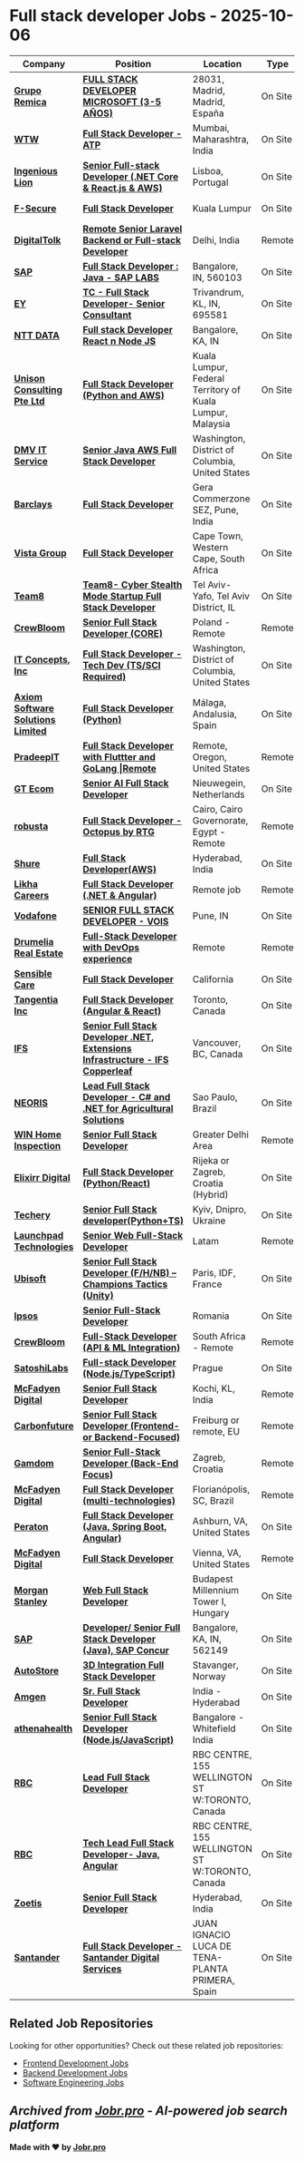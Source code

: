 # Full stack developer Jobs - 2025-10-06

| Company | Position | Location | Type | Date |
| ------- | -------- | -------- | ---- | ------ |
| **[Grupo Remica](https://remica.es/)** | **[FULL STACK DEVELOPER MICROSOFT (3-5 AÑOS)](https://jobr.pro/job/29449884/full-stack-developer-microsoft-3-5-anos?utm_source=github&utm_medium=repo&utm_campaign=github-fullstack-jobs)** | 28031, Madrid, Madrid, España | On Site | Oct 06 |
| **[WTW](https://www.wtwco.com/)** | **[Full Stack Developer - ATP](https://jobr.pro/job/29432930/full-stack-developer-atp?utm_source=github&utm_medium=repo&utm_campaign=github-fullstack-jobs)** | Mumbai, Maharashtra, India | On Site | Oct 06 |
| **[Ingenious Lion](https://www.ingeniouslion.com/)** | **[Senior Full-stack Developer (.NET Core & React.js & AWS)](https://jobr.pro/job/29434279/senior-full-stack-developer-net-core-reactjs-aws?utm_source=github&utm_medium=repo&utm_campaign=github-fullstack-jobs)** | Lisboa, Portugal | On Site | Oct 06 |
| **[F-Secure](https://www.f-secure.com/)** | **[Full Stack Developer](https://jobr.pro/job/29449290/full-stack-developer?utm_source=github&utm_medium=repo&utm_campaign=github-fullstack-jobs)** | Kuala Lumpur | On Site | Oct 06 |
| **[DigitalTolk](https://www.digitaltolk.se/)** | **[Remote Senior Laravel Backend or Full-stack Developer](https://jobr.pro/job/29433776/remote-senior-laravel-backend-or-full-stack-developer?utm_source=github&utm_medium=repo&utm_campaign=github-fullstack-jobs)** | Delhi, India | Remote | Oct 06 |
| **[SAP](https://www.sap.com/)** | **[Full Stack Developer : Java - SAP LABS](https://jobr.pro/job/29419758/full-stack-developer-java-sap-labs?utm_source=github&utm_medium=repo&utm_campaign=github-fullstack-jobs)** | Bangalore, IN, 560103 | On Site | Oct 06 |
| **[EY](https://www.ey.com)** | **[TC - Full Stack Developer- Senior Consultant](https://jobr.pro/job/29425666/tc-full-stack-developer-senior-consultant?utm_source=github&utm_medium=repo&utm_campaign=github-fullstack-jobs)** | Trivandrum, KL, IN, 695581 | On Site | Oct 06 |
| **[NTT DATA](https://nttdata.com)** | **[Full stack Developer React n Node JS](https://jobr.pro/job/29424826/full-stack-developer-react-n-node-js?utm_source=github&utm_medium=repo&utm_campaign=github-fullstack-jobs)** | Bangalore, KA, IN | On Site | Oct 06 |
| **[Unison Consulting Pte Ltd](https://www.unisonconsulting.com.sg)** | **[Full Stack Developer (Python and AWS)](https://jobr.pro/job/29429817/full-stack-developer-python-and-aws?utm_source=github&utm_medium=repo&utm_campaign=github-fullstack-jobs)** | Kuala Lumpur, Federal Territory of Kuala Lumpur, Malaysia | On Site | Oct 06 |
| **[DMV IT Service](https://www.dmvitservice.com/)** | **[Senior Java AWS Full Stack Developer](https://jobr.pro/job/29426982/senior-java-aws-full-stack-developer?utm_source=github&utm_medium=repo&utm_campaign=github-fullstack-jobs)** | Washington, District of Columbia, United States | On Site | Oct 06 |
| **[Barclays](https://home.barclays/)** | **[Full Stack Developer](https://jobr.pro/job/29446041/full-stack-developer?utm_source=github&utm_medium=repo&utm_campaign=github-fullstack-jobs)** | Gera Commerzone SEZ, Pune, India | On Site | Oct 06 |
| **[Vista Group](https://vistagroup.co.nz/)** | **[Full Stack Developer](https://jobr.pro/job/29441408/full-stack-developer?utm_source=github&utm_medium=repo&utm_campaign=github-fullstack-jobs)** | Cape Town, Western Cape, South Africa | On Site | Oct 06 |
| **[Team8](https://team8.vc/)** | **[Team8- Cyber Stealth Mode Startup Full Stack Developer](https://jobr.pro/job/29446010/team8-cyber-stealth-mode-startup-full-stack-developer?utm_source=github&utm_medium=repo&utm_campaign=github-fullstack-jobs)** | Tel Aviv-Yafo, Tel Aviv District, IL | On Site | Oct 05 |
| **[CrewBloom](https://crewbloom.com/)** | **[Senior Full Stack Developer (CORE)](https://jobr.pro/job/29444345/senior-full-stack-developer-core?utm_source=github&utm_medium=repo&utm_campaign=github-fullstack-jobs)** | Poland - Remote | Remote | Oct 05 |
| **[IT Concepts, Inc](https://useitc.com/)** | **[Full Stack Developer - Tech Dev (TS/SCI Required)](https://jobr.pro/job/29444065/full-stack-developer-tech-dev-tssci-required?utm_source=github&utm_medium=repo&utm_campaign=github-fullstack-jobs)** | Washington, District of Columbia, United States | On Site | Oct 05 |
| **[Axiom Software Solutions Limited](https://www.axiomsoftwaresolutions.com/)** | **[Full Stack Developer (Python)](https://jobr.pro/job/29441475/full-stack-developer-python?utm_source=github&utm_medium=repo&utm_campaign=github-fullstack-jobs)** | Málaga, Andalusia, Spain | On Site | Oct 05 |
| **[PradeepIT](https://pradeepit.com/)** | **[Full Stack Developer with Fluttter and GoLang \|Remote](https://jobr.pro/job/29435707/full-stack-developer-with-fluttter-and-golang-remote?utm_source=github&utm_medium=repo&utm_campaign=github-fullstack-jobs)** | Remote, Oregon, United States | Remote | Oct 05 |
| **[GT Ecom](https://gtecombv.com/)** | **[Senior AI Full Stack Developer](https://jobr.pro/job/29433081/senior-ai-full-stack-developer?utm_source=github&utm_medium=repo&utm_campaign=github-fullstack-jobs)** | Nieuwegein, Netherlands | On Site | Oct 05 |
| **[robusta](https://robustastudio.com/)** | **[Full Stack Developer - Octopus by RTG](https://jobr.pro/job/29420988/full-stack-developer-octopus-by-rtg?utm_source=github&utm_medium=repo&utm_campaign=github-fullstack-jobs)** | Cairo, Cairo Governorate, Egypt - Remote | Remote | Oct 05 |
| **[Shure](https://www.shure.com/)** | **[Full Stack Developer(AWS)](https://jobr.pro/job/29417644/full-stack-developeraws?utm_source=github&utm_medium=repo&utm_campaign=github-fullstack-jobs)** | Hyderabad, India | On Site | Oct 05 |
| **[Likha Careers](https://likhacareers.com/)** | **[Full Stack Developer (.NET & Angular)](https://jobr.pro/job/29416589/full-stack-developer-net-angular?utm_source=github&utm_medium=repo&utm_campaign=github-fullstack-jobs)** | Remote job | Remote | Oct 05 |
| **[Vodafone](https://www.vodafone.com)** | **[SENIOR FULL STACK DEVELOPER - VOIS](https://jobr.pro/job/29417660/senior-full-stack-developer-vois?utm_source=github&utm_medium=repo&utm_campaign=github-fullstack-jobs)** | Pune, IN | On Site | Oct 05 |
| **[Drumelia Real Estate](https://www.drumelia.com/)** | **[Full-Stack Developer with DevOps experience](https://jobr.pro/job/29369763/full-stack-developer-with-devops-experience?utm_source=github&utm_medium=repo&utm_campaign=github-fullstack-jobs)** | Remote | Remote | Oct 04 |
| **[Sensible Care](https://www.sensiblecare.com/)** | **[Full Stack Developer](https://jobr.pro/job/29364727/full-stack-developer?utm_source=github&utm_medium=repo&utm_campaign=github-fullstack-jobs)** | California | On Site | Oct 03 |
| **[Tangentia Inc](https://www.tangentia.com/)** | **[Full Stack Developer (Angular & React)](https://jobr.pro/job/29404514/full-stack-developer-angular-react?utm_source=github&utm_medium=repo&utm_campaign=github-fullstack-jobs)** | Toronto, Canada | On Site | Oct 03 |
| **[IFS](https://www.ifs.com/)** | **[Senior Full Stack Developer .NET, Extensions Infrastructure - IFS Copperleaf](https://jobr.pro/job/29349779/senior-full-stack-developer-net-extensions-infrastructure-ifs-copperleaf?utm_source=github&utm_medium=repo&utm_campaign=github-fullstack-jobs)** | Vancouver, BC, Canada | On Site | Oct 03 |
| **[NEORIS](https://www.neoris.com)** | **[Lead Full Stack Developer - C# and .NET for Agricultural Solutions](https://jobr.pro/job/29353370/lead-full-stack-developer-c-and-net-for-agricultural-solutions?utm_source=github&utm_medium=repo&utm_campaign=github-fullstack-jobs)** | Sao Paulo, Brazil | On Site | Oct 03 |
| **[WIN Home Inspection](https://wini.com/)** | **[Senior Full Stack Developer](https://jobr.pro/job/29366878/senior-full-stack-developer?utm_source=github&utm_medium=repo&utm_campaign=github-fullstack-jobs)** | Greater Delhi Area | Remote | Oct 03 |
| **[Elixirr Digital](https://www.elixirrdigital.com/)** | **[Full Stack Developer (Python/React)](https://jobr.pro/job/29338121/full-stack-developer-pythonreact?utm_source=github&utm_medium=repo&utm_campaign=github-fullstack-jobs)** | Rijeka or Zagreb, Croatia (Hybrid) | On Site | Oct 03 |
| **[Techery](https://techery.io)** | **[Senior Full Stack developer(Python+TS)](https://jobr.pro/job/29369938/senior-full-stack-developerpythonts?utm_source=github&utm_medium=repo&utm_campaign=github-fullstack-jobs)** | Kyiv, Dnipro, Ukraine | On Site | Oct 03 |
| **[Launchpad Technologies](https://www.golaunchpad.io/)** | **[Senior Web Full-Stack Developer](https://jobr.pro/job/29353187/senior-web-full-stack-developer?utm_source=github&utm_medium=repo&utm_campaign=github-fullstack-jobs)** | Latam | Remote | Oct 03 |
| **[Ubisoft](https://www.ubisoft.com/)** | **[Senior Full Stack Developer (F/H/NB) – Champions Tactics (Unity)](https://jobr.pro/job/29370252/senior-full-stack-developer-fhnb-champions-tactics-unity?utm_source=github&utm_medium=repo&utm_campaign=github-fullstack-jobs)** | Paris, IDF, France | On Site | Oct 03 |
| **[Ipsos](https://www.ipsos.com/)** | **[Senior Full-Stack Developer](https://jobr.pro/job/29391285/senior-full-stack-developer?utm_source=github&utm_medium=repo&utm_campaign=github-fullstack-jobs)** | Romania | On Site | Oct 03 |
| **[CrewBloom](https://crewbloom.com/)** | **[Full-Stack Developer (API & ML Integration)](https://jobr.pro/job/29399206/full-stack-developer-api-ml-integration?utm_source=github&utm_medium=repo&utm_campaign=github-fullstack-jobs)** | South Africa - Remote | Remote | Oct 03 |
| **[SatoshiLabs](https://satoshilabs.com)** | **[Full-stack Developer (Node.js/TypeScript)](https://jobr.pro/job/29359924/full-stack-developer-nodejstypescript?utm_source=github&utm_medium=repo&utm_campaign=github-fullstack-jobs)** | Prague | On Site | Oct 03 |
| **[McFadyen Digital](https://mcfadyen.com)** | **[Senior Full Stack Developer](https://jobr.pro/job/29368950/senior-full-stack-developer?utm_source=github&utm_medium=repo&utm_campaign=github-fullstack-jobs)** | Kochi, KL, India | Remote | Oct 03 |
| **[Carbonfuture](https://carbonfuture.com/)** | **[Senior Full Stack Developer (Frontend- or Backend-Focused)](https://jobr.pro/job/29360809/senior-full-stack-developer-frontend-or-backend-focused?utm_source=github&utm_medium=repo&utm_campaign=github-fullstack-jobs)** | Freiburg or remote, EU | Remote | Oct 03 |
| **[Gamdom](https://gamdom.com/)** | **[Senior Full-Stack Developer (Back-End Focus)](https://jobr.pro/job/29385731/senior-full-stack-developer-back-end-focus?utm_source=github&utm_medium=repo&utm_campaign=github-fullstack-jobs)** | Zagreb, Croatia | Remote | Oct 03 |
| **[McFadyen Digital](https://mcfadyen.com)** | **[Full Stack Developer (multi-technologies)](https://jobr.pro/job/29368956/full-stack-developer-multi-technologies?utm_source=github&utm_medium=repo&utm_campaign=github-fullstack-jobs)** | Florianópolis, SC, Brazil | Remote | Oct 03 |
| **[Peraton](https://www.peraton.com/)** | **[Full Stack Developer (Java, Spring Boot, Angular)](https://jobr.pro/job/29360947/full-stack-developer-java-spring-boot-angular?utm_source=github&utm_medium=repo&utm_campaign=github-fullstack-jobs)** | Ashburn, VA, United States | On Site | Oct 03 |
| **[McFadyen Digital](https://mcfadyen.com)** | **[Full Stack Developer](https://jobr.pro/job/29278439/full-stack-developer?utm_source=github&utm_medium=repo&utm_campaign=github-fullstack-jobs)** | Vienna, VA, United States | Remote | Oct 03 |
| **[Morgan Stanley](https://www.morganstanley.com/)** | **[Web Full Stack Developer](https://jobr.pro/job/29305162/web-full-stack-developer?utm_source=github&utm_medium=repo&utm_campaign=github-fullstack-jobs)** | Budapest Millennium Tower I, Hungary | On Site | Oct 03 |
| **[SAP](https://www.sap.com/)** | **[Developer/ Senior Full Stack Developer (Java), SAP Concur](https://jobr.pro/job/29284422/developer-senior-full-stack-developer-java-sap-concur?utm_source=github&utm_medium=repo&utm_campaign=github-fullstack-jobs)** | Bangalore, KA, IN, 562149 | On Site | Oct 03 |
| **[AutoStore](https://www.autostoresystem.com/)** | **[3D Integration Full Stack Developer](https://jobr.pro/job/29342217/3d-integration-full-stack-developer?utm_source=github&utm_medium=repo&utm_campaign=github-fullstack-jobs)** | Stavanger, Norway | On Site | Oct 03 |
| **[Amgen](https://www.amgen.com/)** | **[Sr. Full Stack Developer](https://jobr.pro/job/29344997/sr-full-stack-developer?utm_source=github&utm_medium=repo&utm_campaign=github-fullstack-jobs)** | India - Hyderabad | On Site | Oct 03 |
| **[athenahealth](https://www.athenahealth.com/)** | **[Senior Full Stack Developer (Node.js/JavaScript)](https://jobr.pro/job/29344890/senior-full-stack-developer-nodejsjavascript?utm_source=github&utm_medium=repo&utm_campaign=github-fullstack-jobs)** | Bangalore - Whitefield India | On Site | Oct 03 |
| **[RBC](https://www.rbc.com/)** | **[Lead Full Stack Developer](https://jobr.pro/job/29346096/lead-full-stack-developer?utm_source=github&utm_medium=repo&utm_campaign=github-fullstack-jobs)** | RBC CENTRE, 155 WELLINGTON ST W:TORONTO, Canada | On Site | Oct 03 |
| **[RBC](https://www.rbc.com/)** | **[Tech Lead Full Stack Developer- Java, Angular](https://jobr.pro/job/29346094/tech-lead-full-stack-developer-java-angular?utm_source=github&utm_medium=repo&utm_campaign=github-fullstack-jobs)** | RBC CENTRE, 155 WELLINGTON ST W:TORONTO, Canada | On Site | Oct 03 |
| **[Zoetis](https://www.zoetis.com/)** | **[Senior Full Stack Developer](https://jobr.pro/job/29323886/senior-full-stack-developer?utm_source=github&utm_medium=repo&utm_campaign=github-fullstack-jobs)** | Hyderabad, India | On Site | Oct 03 |
| **[Santander](https://www.santander.com/)** | **[Full Stack Developer - Santander Digital Services](https://jobr.pro/job/29348249/full-stack-developer-santander-digital-services?utm_source=github&utm_medium=repo&utm_campaign=github-fullstack-jobs)** | JUAN IGNACIO LUCA DE TENA-PLANTA PRIMERA, Spain | On Site | Oct 03 |

## Related Job Repositories

Looking for other opportunities? Check out these related job repositories:

- [Frontend Development Jobs](https://github.com/jobs-jobr-pro/Frontend-Development-Jobs)
- [Backend Development Jobs](https://github.com/jobs-jobr-pro/Backend-Development-Jobs)
- [Software Engineering Jobs](https://github.com/jobs-jobr-pro/Software-Engineering-Jobs)



*Archived from [Jobr.pro](https://jobr.pro?utm_source=github&utm_medium=repo&utm_campaign=github-fullstack-jobs) - AI-powered job search platform*
---

**Made with ❤️ by [Jobr.pro](https://jobr.pro?utm_source=github&utm_medium=repo&utm_campaign=github-fullstack-jobs)**